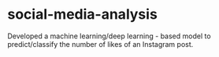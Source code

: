 # social-media-analysis
Developed a machine learning/deep learning - based model to predict/classify the number of likes of an Instagram post.
